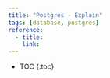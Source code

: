 ```yaml
---
title: "Postgres - Explain"
tags: [database, postgres]
reference:
  - title: 
    link:
---
```


* TOC 
{:toc}
